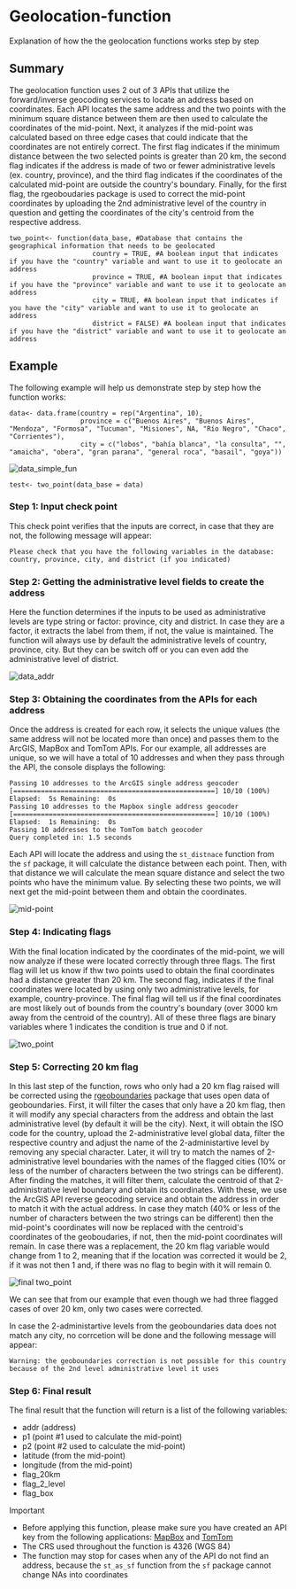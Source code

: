 # Geolocation-function
Explanation of how the the geolocation functions works step by step

## Summary
The geolocation function uses 2 out of 3 APIs that utilize the forward/inverse geocoding services to locate an address based on coordinates. Each API locates the same
address and the two points with the minimum square distance between them are then used to calculate the coordinates of the mid-point. Next, it analyzes if the mid-point was calculated based on three edge cases that could indicate that the coordinates are not entirely correct. The first flag indicates if the minimum distance between the two selected points is greater than 20 km, the second flag indicates if the address is made of two or fewer administrative levels (ex. country, province), and the third flag indicates if the coordinates of the calculated mid-point are outside the country's boundary. Finally, for the first flag, the rgeoboudaries package is used to correct the mid-point coordinates by uploading the 2nd administrative level of the country in question and getting the coordinates of the city's centroid from the respective address.

```
two_point<- function(data_base, #Database that contains the geographical information that needs to be geolocated 
                     country = TRUE, #A boolean input that indicates if you have the "country" variable and want to use it to geolocate an address
                     province = TRUE, #A boolean input that indicates if you have the "province" variable and want to use it to geolocate an address
                     city = TRUE, #A boolean input that indicates if you have the "city" variable and want to use it to geolocate an address
                     district = FALSE) #A boolean input that indicates if you have the "district" variable and want to use it to geolocate an address
```

## Example
The following example will help us demonstrate step by step how the function works:

```
data<- data.frame(country = rep("Argentina", 10),
                  province = c("Buenos Aires", "Buenos Aires", "Mendoza", "Formosa", "Tucuman", "Misiones", NA, "Río Negro", "Chaco", "Corrientes"),
                  city = c("lobos", "bahía blanca", "la consulta", "", "amaicha", "obera", "gran parana", "general roca", "basail", "goya"))

```

![data_simple_fun](https://github.com/user-attachments/assets/c8aeb706-2492-4727-95e7-09a94ed1c752)

```
test<- two_point(data_base = data)
```
### Step 1: Input check point
This check point verifies that the inputs are correct, in case that they are not, the following message will appear:
```
Please check that you have the following variables in the database: country, province, city, and district (if you indicated)
```

### Step 2: Getting the administrative level fields to create the address
Here the function determines if the inputs to be used as administrative levels are type string or factor: province, city and district. In case they are a factor, it extracts the label from them, if not, the value is maintained. The function will always use by default the administrative levels of country, province, city. But they can be switch off or you can even add the administrative level of district.

![data_addr](https://github.com/user-attachments/assets/8a589438-50c9-43c4-a21a-819132f30bfa)

### Step 3: Obtaining the coordinates from the APIs for each address
Once the address is created for each row, it selects the unique values (the same address will not be located more than once) and passes them to the ArcGIS, MapBox and TomTom APIs. For our example, all addresses are unique, so we will have a total of 10 addresses and when they pass through the API, the console displays the following:
```
Passing 10 addresses to the ArcGIS single address geocoder
[===================================================] 10/10 (100%) Elapsed:  5s Remaining:  0s
Passing 10 addresses to the Mapbox single address geocoder
[===================================================] 10/10 (100%) Elapsed:  1s Remaining:  0s
Passing 10 addresses to the TomTom batch geocoder
Query completed in: 1.5 seconds
```
Each API will locate the address and using the `st_distnace` function from the `sf` package, it will calculate the distance between each point. Then, with that distance we will calculate the mean square distance and select the two points who have the minimum value. By selecting these two points, we will next get the mid-point between them and obtain the coordinates.

![mid-point](https://github.com/user-attachments/assets/378e672a-c6b5-4103-8e85-2b38cad64121)

### Step 4: Indicating flags
With the final location indicated by the coordinates of the mid-point, we will now analyze if these were located correctly through three flags. The first flag will let us know if thw two points used to obtain the final coordinates had a distance greater than 20 km. The second flag, indicates if the final coordinates were located by using only two administrative levels, for example, country-province. The final flag will tell us if the final coordinates are most likely out of bounds from the country's boundary (over 3000 km away from the centroid of the country). All of these three flags are binary variables where 1 indicates the condition is true and 0 if not.

![two_point](https://github.com/user-attachments/assets/871a13cd-9aa0-4da9-a2cf-bbae5e446ecd)

### Step 5: Correcting 20 km flag
In this last step of the function, rows who only had a 20 km flag raised will be corrected using the [rgeoboundaries](https://github.com/wmgeolab/rgeoboundaries) package that uses open data of geoboundaries. First, it will filter the cases that only have a 20 km flag, then it will modify any special characters from the address and obtain the last administrative level (by default it will be the city). Next, it will obtain the ISO code for the country, upload the 2-administrative level global data, filter the respective country and adjust the name of the 2-administartive level by removing any special character. Later, it will try to match the names of 2-administrative level boundaries with the names of the flagged cities (10% or less of the number of characters between the two strings can be different). After finding the matches, it will filter them, calculate the centroid of that 2-administrative level boundary and obtain its coordinates. With these, we use the ArcGIS API reverse geocoding service and obtain the address in order to match it with the actual address. In case they match (40% or less of the number of characters between the two strings can be different) then the mid-point's coordinates will now be replaced with the centroid's coordinates of the geoboudaries, if not, then the mid-point coordinates will remain. In case there was a replacement, the 20 km flag variable would change from 1 to 2, meaning that if the location was corrected it would be 2, if it was not then 1 and, if there was no flag to begin with it will remain 0.

![final two_point](https://github.com/user-attachments/assets/ea0c13c1-e0bd-42c3-bd98-072e8a04c10a)

We can see that from our example that even though we had three flagged cases of over 20 km, only two cases were corrected.

In case the 2-administartive levels from the geoboundaries data does not match any city, no corrcetion will be done and the following message will appear:

```
Warning: the geoboundaries correction is not possible for this country because of the 2nd level administrative level it uses
```

### Step 6: Final result
The final result that the function will return is a list of the following variables:
* addr (address)
* p1 (point #1 used to calculate the mid-point)
* p2 (point #2 used to calculate the mid-point)
* latitude (from the mid-point)
* longitude (from the mid-point)
* flag_20km
* flag_2_level
* flag_box

> [!IMPORTANT]
>* Before applying this function, please make sure you have created an API key from the following applications: [MapBox](https://www.mapbox.com/) and [TomTom](https://www.tomtom.com/en_gb/navigation/)
>* The CRS used throughout the function is 4326 (WGS 84)
>* The function may stop for cases when any of the API do not find an address, because the `st_as_sf` function from the `sf` package cannot change NAs into coordinates



